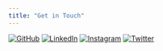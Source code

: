 ```yaml
---
title: "Get in Touch"
---
```


[![GitHub](https://img.shields.io/badge/GitHub-100000?style=for-the-badge&logo=github&logoColor=white)](https://github.com/BryanChasko)
[![LinkedIn](https://img.shields.io/badge/LinkedIn-0077B5?style=for-the-badge&logo=linkedin&logoColor=white)](https://linkedin.com/in/bryanchasko)
[![Instagram](https://img.shields.io/badge/Instagram-E4405F?style=for-the-badge&logo=instagram&logoColor=white)](https://instagram.com/bryanChasko)
[![Twitter](https://img.shields.io/badge/Twitter-1DA1F2?style=for-the-badge&logo=twitter&logoColor=white)](https://twitter.com/bryanChasko)
